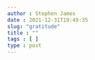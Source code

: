 ```yaml
---
author : Stephen James
date : 2021-12-31T19:49:35
slug: "gratitude" 
title : ""
tags : [ ]
type : post
---
```

